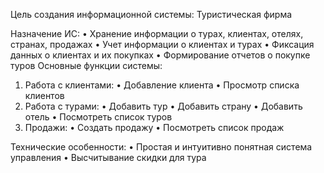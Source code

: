 Цель создания информационной системы:
Туристическая фирма


Назначение ИС:
•	Хранение информации о турах, клиентах, отелях, странах, продажах
•	Учет информации о клиентах и турах
•	Фиксация данных о клиентах и их покупках
•	Формирование отчетов о покупке туров
Основные функции системы:
1. Работа с клиентами:
•	Добавление клиента
•	Просмотр списка клиентов
2. Работа с турами:
•	Добавить тур
•	Добавить страну
•	Добавить отель
•	Посмотреть список туров
3. Продажи:
•	Создать продажу
•	Посмотреть список продаж

Технические особенности:
•	Простая и интуитивно понятная система управления
•	Высчитывание скидки для тура
